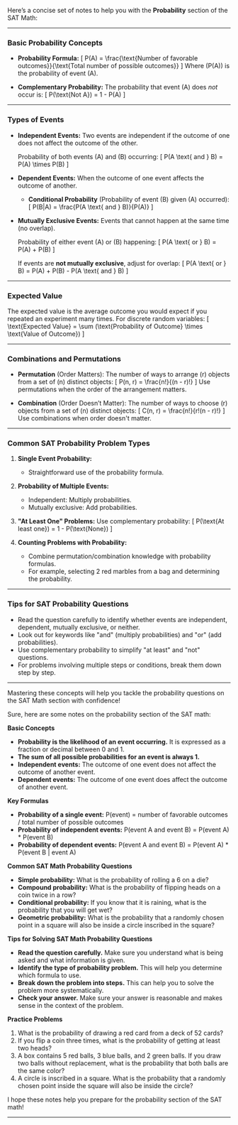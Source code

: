 Here’s a concise set of notes to help you with the **Probability** section of the SAT Math:

---

### **Basic Probability Concepts**

- **Probability Formula:**
  \[
  P(A) = \frac{\text{Number of favorable outcomes}}{\text{Total number of possible outcomes}}
  \]
  Where \(P(A)\) is the probability of event \(A\).

- **Complementary Probability:**
  The probability that event \(A\) does *not* occur is:
  \[
  P(\text{Not A}) = 1 - P(A)
  \]

---

### **Types of Events**

- **Independent Events:**
  Two events are independent if the outcome of one does not affect the outcome of the other.
  
  Probability of both events \(A\) and \(B\) occurring:
  \[
  P(A \text{ and } B) = P(A) \times P(B)
  \]

- **Dependent Events:**
  When the outcome of one event affects the outcome of another.

  - **Conditional Probability** (Probability of event \(B\) given \(A\) occurred):
    \[
    P(B|A) = \frac{P(A \text{ and } B)}{P(A)}
    \]

- **Mutually Exclusive Events:**
  Events that cannot happen at the same time (no overlap).

  Probability of either event \(A\) or \(B\) happening:
  \[
  P(A \text{ or } B) = P(A) + P(B)
  \]

  If events are **not mutually exclusive**, adjust for overlap:
  \[
  P(A \text{ or } B) = P(A) + P(B) - P(A \text{ and } B)
  \]

---

### **Expected Value**

The expected value is the average outcome you would expect if you repeated an experiment many times. For discrete random variables:
\[
\text{Expected Value} = \sum (\text{Probability of Outcome} \times \text{Value of Outcome})
\]

---

### **Combinations and Permutations**

- **Permutation** (Order Matters):
  The number of ways to arrange \(r\) objects from a set of \(n\) distinct objects:
  \[
  P(n, r) = \frac{n!}{(n - r)!}
  \]
  Use permutations when the order of the arrangement matters.

- **Combination** (Order Doesn’t Matter):
  The number of ways to choose \(r\) objects from a set of \(n\) distinct objects:
  \[
  C(n, r) = \frac{n!}{r!(n - r)!}
  \]
  Use combinations when order doesn't matter.

---

### **Common SAT Probability Problem Types**

1. **Single Event Probability:**
   - Straightforward use of the probability formula.

2. **Probability of Multiple Events:**
   - Independent: Multiply probabilities.
   - Mutually exclusive: Add probabilities.

3. **"At Least One" Problems:**
   Use complementary probability:
   \[
   P(\text{At least one}) = 1 - P(\text{None})
   \]

4. **Counting Problems with Probability:**
   - Combine permutation/combination knowledge with probability formulas.
   - For example, selecting 2 red marbles from a bag and determining the probability.

---

### **Tips for SAT Probability Questions**
- Read the question carefully to identify whether events are independent, dependent, mutually exclusive, or neither.
- Look out for keywords like "and" (multiply probabilities) and "or" (add probabilities).
- Use complementary probability to simplify "at least" and "not" questions.
- For problems involving multiple steps or conditions, break them down step by step.

---

Mastering these concepts will help you tackle the probability questions on the SAT Math section with confidence!


Sure, here are some notes on the probability section of the SAT math:

**Basic Concepts**

- **Probability is the likelihood of an event occurring.** It is expressed as a fraction or decimal between 0 and 1.
- **The sum of all possible probabilities for an event is always 1.**
- **Independent events:** The outcome of one event does not affect the outcome of another event.
- **Dependent events:** The outcome of one event does affect the outcome of another event.

**Key Formulas**

- **Probability of a single event:** P(event) = number of favorable outcomes / total number of possible outcomes
- **Probability of independent events:** P(event A and event B) = P(event A) * P(event B)
- **Probability of dependent events:** P(event A and event B) = P(event A) * P(event B | event A)

**Common SAT Math Probability Questions**

- **Simple probability:** What is the probability of rolling a 6 on a die?
- **Compound probability:** What is the probability of flipping heads on a coin twice in a row?
- **Conditional probability:** If you know that it is raining, what is the probability that you will get wet?
- **Geometric probability:** What is the probability that a randomly chosen point in a square will also be inside a circle inscribed in the square?

**Tips for Solving SAT Math Probability Questions**

- **Read the question carefully.** Make sure you understand what is being asked and what information is given.
- **Identify the type of probability problem.** This will help you determine which formula to use.
- **Break down the problem into steps.** This can help you to solve the problem more systematically.
- **Check your answer.** Make sure your answer is reasonable and makes sense in the context of the problem.

**Practice Problems**

1. What is the probability of drawing a red card from a deck of 52 cards?
2. If you flip a coin three times, what is the probability of getting at least two heads?
3. A box contains 5 red balls, 3 blue balls, and 2 green balls. If you draw two balls without replacement, what is the probability that both balls are the same color?
4. A circle is inscribed in a square. What is the probability that a randomly chosen point inside the square will also be inside the circle?

I hope these notes help you prepare for the probability section of the SAT math!



---


